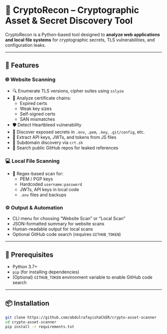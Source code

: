 # 🔐 CryptoRecon – Cryptographic Asset & Secret Discovery Tool

CryptoRecon is a Python-based tool designed to **analyze web applications and local file systems** for cryptographic secrets, TLS vulnerabilities, and configuration leaks.

---
## 🚀 Features

### 🌐 Website Scanning
- 🔍 Enumerate TLS versions, cipher suites using `sslyze`
- 📜 Analyze certificate chains:
  - Expired certs
  - Weak key sizes
  - Self-signed certs
  - SAN mismatches
- 🛡️ Detect Heartbleed vulnerability
- 📁 Discover exposed secrets in `.env`, `.pem`, `.key`, `.git/config`, etc.
- 🔑 Extract API keys, JWTs, and tokens from JS files
- 📡 Subdomain discovery via `crt.sh`
- 🔎 Search public GitHub repos for leaked references

### 💻 Local File Scanning
- 🧠 Regex-based scan for:
  - PEM / PGP keys
  - Hardcoded `username:password`
  - JWTs, API keys in local code
  - `.env` files and backups

### ⚙️ Output & Automation
- CLI menu for choosing “Website Scan” or “Local Scan”  
- JSON-formatted summary for website scans  
- Human-readable output for local scans  
- Optional GitHub code search (requires `GITHUB_TOKEN`)

---

## 🧰 Prerequisites
- Python 3.7+
- `pip` (for installing dependencies)
- (Optional) `GITHUB_TOKEN` environment variable to enable GitHub code search

---

## 📦 Installation

```bash
git clone https://github.com/abdulrafayishaCkER/crypto-asset-scanner
cd crypto-asset-scanner
pip install -r requirements.txt


